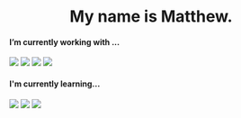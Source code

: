 <h1 align='center'>My name is Matthew.</h1>

<h4>I’m currently working with ...</h4>

<p>
  <img src="https://img.shields.io/badge/ruby%20-%23e34f26.svg?&style=for-the-badge&logo=ruby&logoColor=white" />
  <img src="https://img.shields.io/badge/rails%20-%23CC0000.svg?&style=for-the-badge&logo=ruby-on-rails&logoColor=white" />
  <img src="https://img.shields.io/badge/javascript%20-%23F7DF1E.svg?&style=for-the-badge&logo=javascript&logoColor=white" />
  <img src="https://img.shields.io/badge/react-%2361dafb.svg?&style=for-the-badge&logo=react&logoColor=white" />
</p>

<h4>I'm currently learning...</h4>

<p>
  <img src="https://img.shields.io/badge/C%20-%23A8B9CC.svg?&style=for-the-badge&logo=c&logoColor=white" />
  <img src="https://img.shields.io/badge/rust%20-%23000000.svg?&style=for-the-badge&logo=rust&logoColor=white" />
  <img src="https://img.shields.io/badge/webassembly%20-%23654FF0.svg?&style=for-the-badge&logo=webassembly&logoColor=white" />
</p>
